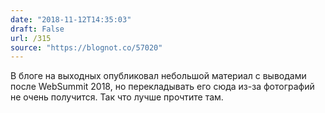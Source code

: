 ```yaml
---
date: "2018-11-12T14:35:03"
draft: False
url: /315
source: "https://blognot.co/57020"
---
```


В блоге на выходных опубликовал небольшой материал с выводами после WebSummit 2018, но перекладывать его сюда из-за фотографий не очень получится. Так что лучше прочтите там.
